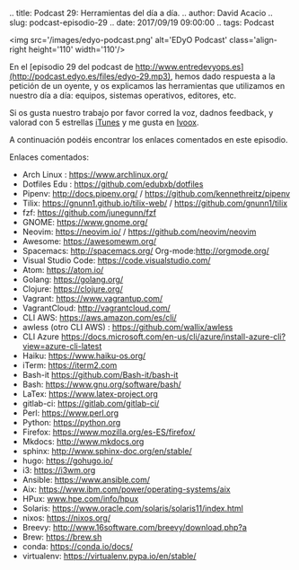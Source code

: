 .. title: Podcast 29: Herramientas del día a día.
.. author: David Acacio
.. slug: podcast-episodio-29
.. date: 2017/09/19 09:00:00
.. tags: Podcast


<img src='/images/edyo-podcast.png' alt='EDyO Podcast' class='align-right height='110' width='110'/>

En el [episodio 29 del podcast de http://www.entredevyops.es](http://podcast.edyo.es/files/edyo-29.mp3), hemos dado respuesta a la petición de un oyente, y os explicamos las herramientas que utilizamos en nuestro día a día: equipos, sistemas operativos, editores, etc.

Si os gusta nuestro trabajo por favor corred la voz, dadnos feedback, y valorad con 5 estrellas [iTunes](https://itunes.apple.com/es/podcast/entredevyops-podcast/id866788492) y me gusta en [Ivoox](https://www.ivoox.com/podcast-entre-dev-y-ops-podcast_sq_f1112910_1.html).

A continuación podéis encontrar los enlaces comentados en este episodio.

<!-- TEASER_END -->

Enlaces comentados: 

 * Arch Linux : https://www.archlinux.org/ 
 * Dotfiles Edu : https://github.com/edubxb/dotfiles 
 * Pipenv: http://docs.pipenv.org/ / https://github.com/kennethreitz/pipenv 
 * Tilix: https://gnunn1.github.io/tilix-web/ / https://github.com/gnunn1/tilix 
 * fzf: https://github.com/junegunn/fzf 
 * GNOME: https://www.gnome.org/ 
 * Neovim: https://neovim.io/ / https://github.com/neovim/neovim 
 * Awesome: https://awesomewm.org/ 
 * Spacemacs: http://spacemacs.org/ Org-mode:http://orgmode.org/ 
 * Visual Studio Code: https://code.visualstudio.com/ 
 * Atom: https://atom.io/ 
 * Golang: https://golang.org/  
 * Clojure: https://clojure.org/ 
 * Vagrant: https://www.vagrantup.com/ 
 * VagrantCloud: http://vagrantcloud.com/ 
 * CLI AWS: https://aws.amazon.com/es/cli/ 
 * awless (otro CLI AWS) : https://github.com/wallix/awless 
 * CLI Azure https://docs.microsoft.com/en-us/cli/azure/install-azure-cli?view=azure-cli-latest 
 * Haiku: https://www.haiku-os.org/ 
 * iTerm: https://iterm2.com 
 * Bash-it https://github.com/Bash-it/bash-it 
 * Bash: https://www.gnu.org/software/bash/ 
 * LaTex: https://www.latex-project.org 
 * gitlab-ci: https://gitlab.com/gitlab-ci/ 
 * Perl: https://www.perl.org 
 * Python: https://python.org 
 * Firefox: https://www.mozilla.org/es-ES/firefox/ 
 * Mkdocs: http://www.mkdocs.org 
 * sphinx: http://www.sphinx-doc.org/en/stable/ 
 * hugo: https://gohugo.io/ 
  * i3: https://i3wm.org 
  * Ansible: https://www.ansible.com/ 
  * Aix: https://www.ibm.com/power/operating-systems/aix 
  * HPux: www.hpe.com/info/hpux 
  * Solaris: https://www.oracle.com/solaris/solaris11/index.html 
  * nixos: https://nixos.org/ 
  * Breevy: http://www.16software.com/breevy/download.php?a 
  * Brew: https://brew.sh 
  * conda: https://conda.io/docs/ 
  * virtualenv: https://virtualenv.pypa.io/en/stable/
